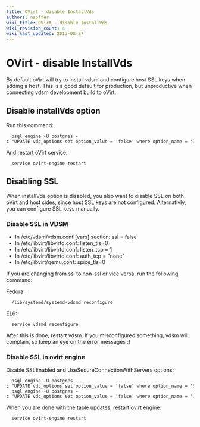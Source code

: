 ```yaml
---
title: OVirt - disable InstallVds
authors: nsoffer
wiki_title: OVirt - disable InstallVds
wiki_revision_count: 4
wiki_last_updated: 2013-08-27
---
```


# OVirt - disable InstallVds

By default oVirt will try to install vdsm and configure host SSL keys when adding a host. This is a good default for production, but unproductive when connecting vdsm development build to oVirt.

## Disable installVds option

Run this command:

      psql engine -U postgres -c "UPDATE vdc_options set option_value = 'false' where option_name = 'InstallVds'"

And restart oVirt service:

      service ovirt-engine restart

## Disabling SSL

When installVds option is disabled, you also want to disable SSL on both oVirt and host sides, since host SSL keys are not configured. Alternativly, you can configure SSL keys manually.

### Disable SSL in VDSM

*   In /etc/vdsm/vdsm.conf [vars] section: ssl = false
*   In /etc/libvirt/libvirtd.conf: listen_tls=0
*   In /etc/libvirt/libvirtd.conf: listen_tcp = 1
*   In /etc/libvirt/libvirtd.conf: auth_tcp = "none"
*   In /etc/libvirt/qemu.conf: spice_tls=0

If you are changing from ssl to non-ssl or vice versa, run the following command:

Fedora:

      /lib/systemd/systemd-vdsmd reconfigure

EL6:

      service vdsmd reconfigure

After this is done, restart vdsm. If you misconfigured something, vdsm will complain, so keep an eye on the error messages :)

### Disable SSL in ovirt engine

Disable SSLEnabled and UseSecureConnectionWithServers options:

      psql engine -U postgres -c "UPDATE vdc_options set option_value = 'false' where option_name = 'SSLEnabled'"
      psql engine -U postgres -c "UPDATE vdc_options set option_value = 'false' where option_name = 'UseSecureConnectionWithServers'"

When you are done with the table updates, restart ovirt engine:

      service ovirt-engine restart
